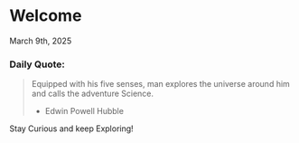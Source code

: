# Welcome

March 9th, 2025

### Daily Quote:
> Equipped with his five senses, man explores the universe around him and calls the adventure Science.
> 	- Edwin Powell Hubble

Stay Curious and keep Exploring!
